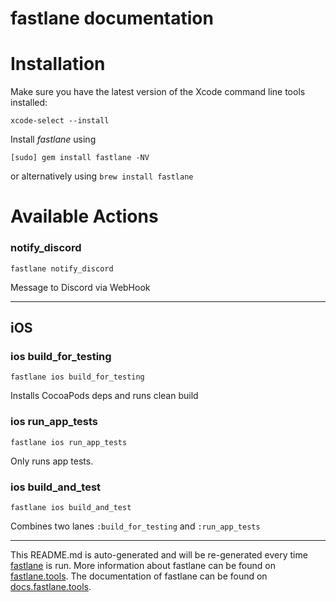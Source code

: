 fastlane documentation
================
# Installation

Make sure you have the latest version of the Xcode command line tools installed:

```
xcode-select --install
```

Install _fastlane_ using
```
[sudo] gem install fastlane -NV
```
or alternatively using `brew install fastlane`

# Available Actions
### notify_discord
```
fastlane notify_discord
```
Message to Discord via WebHook

----

## iOS
### ios build_for_testing
```
fastlane ios build_for_testing
```
Installs CocoaPods deps and runs clean build
### ios run_app_tests
```
fastlane ios run_app_tests
```
Only runs app tests.
### ios build_and_test
```
fastlane ios build_and_test
```
Combines two lanes `:build_for_testing` and `:run_app_tests`

----

This README.md is auto-generated and will be re-generated every time [fastlane](https://fastlane.tools) is run.
More information about fastlane can be found on [fastlane.tools](https://fastlane.tools).
The documentation of fastlane can be found on [docs.fastlane.tools](https://docs.fastlane.tools).

